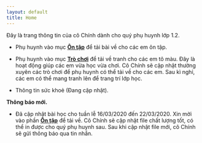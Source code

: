 ```yaml
---
layout: default
title: Home
---
```


Đây là trang thông tin của cô Chính dành cho quý phụ huynh lớp 1.2.

* Phụ huynh vào mục **[Ôn tập](/Review.html)** để tải bài về cho các em ôn tập.

* Phụ huynh vào mục **[Trò chơi](/review/img/ToMau.01.pdf)** để tải về tranh cho các em tô màu. Đây là hoạt động giúp các em vừa học vừa chơi. Cô Chính sẽ cập nhật thường xuyên các trò chơi để phụ huynh có thể tải về cho các em. Sau kì nghỉ, các em có thể mang tranh lên để trang trí lớp học.

* Thông tin sức khoẻ (Đang cập nhật).


**Thông báo mới.**

* Đã cập nhật bài học cho tuần lễ 16/03/2020 đến 22/03/2020. Xin mời vào phần **[Ôn tập](/Review.html)** để tải về.
Cô Chính sẽ cập nhật file chất lượng tốt, có thể in được cho quý phụ huynh sau. Sau khi cập nhật file mới, cô Chính sẽ gửi thông báo qua tin nhắn.
